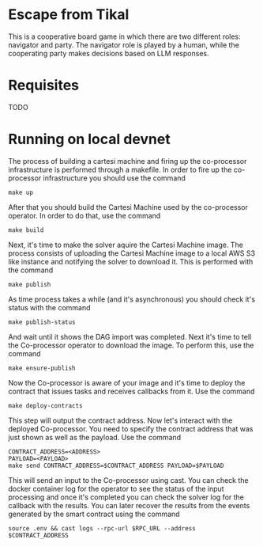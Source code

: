 # Escape from Tikal

This is a cooperative board game in which there are two different roles:
navigator and party. The navigator role is played by a human, while the
cooperating party makes decisions based on LLM responses.

# Requisites

TODO

# Running on local devnet

The process of building a cartesi machine and firing up the co-processor
infrastructure is performed through a makefile. In order to fire up the
co-processor infrastructure you should use the command
```
make up
```

After that you should build the Cartesi Machine used by the co-processor
operator. In order to do that, use the command
```
make build
```

Next, it's time to make the solver aquire the Cartesi Machine image.
The process consists of uploading the Cartesi Machine image to a local
AWS S3 like instance and notifying the solver to download it.
This is performed with the command
```
make publish
```

As time process takes a while (and it's asynchronous) you should check
it's status with the command
```
make publish-status
```

And wait until it shows the DAG import was completed. Next it's time to
tell the Co-processor operator to download the image. To perform this,
use the command
```
make ensure-publish
```

Now the Co-processor is aware of your image and it's time to deploy the
contract that issues tasks and receives callbacks from it. Use the command
```
make deploy-contracts
```

This step will output the contract address. Now let's interact with the
deployed Co-processor. You need to specify the contract address that was
just shown as well as the payload. Use the command
```
CONTRACT_ADDRESS=<ADDRESS>
PAYLOAD=<PAYLOAD>
make send CONTRACT_ADDRESS=$CONTRACT_ADDRESS PAYLOAD=$PAYLOAD
```

This will send an input to the Co-processor using cast. You can check the 
docker container log for the operator to see the status of the input 
processing and once it's completed you can check the solver log for the
callback with the results. You can later recover the results from the
events generated by the smart contract using the command
```
source .env && cast logs --rpc-url $RPC_URL --address $CONTRACT_ADDRESS
```
